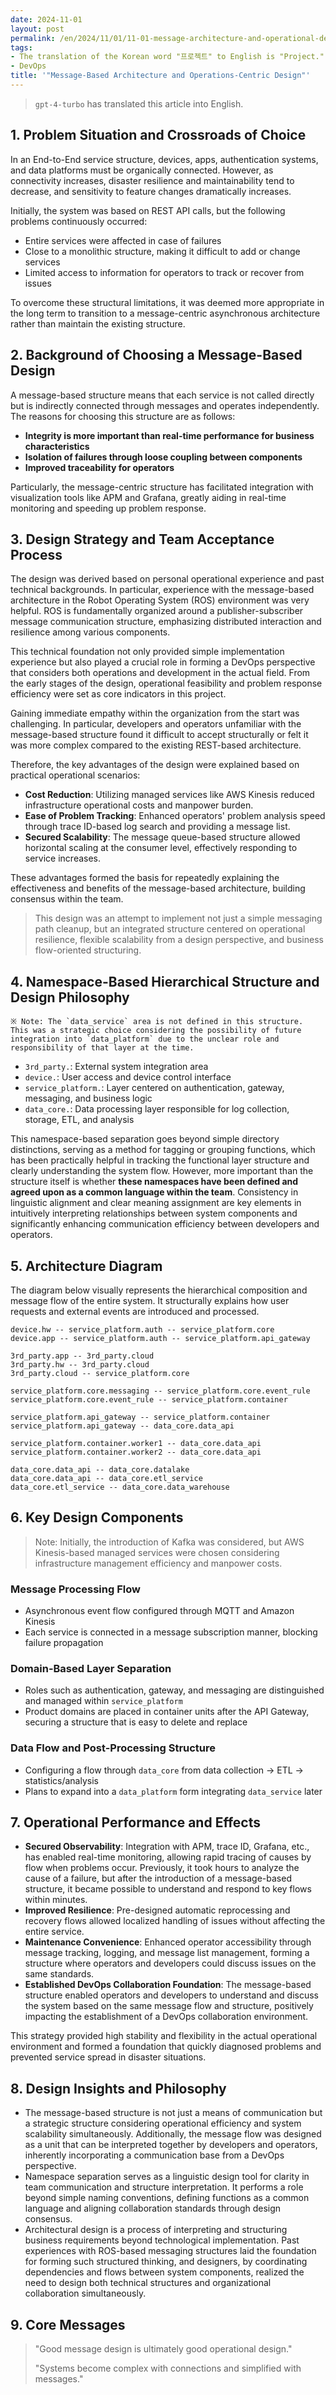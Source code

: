```yaml
---
date: 2024-11-01
layout: post
permalink: /en/2024/11/01/11-01-message-architecture-and-operational-design.html
tags:
- The translation of the Korean word "프로젝트" to English is "Project."
- DevOps
title: '"Message-Based Architecture and Operations-Centric Design"'
---
```

> `gpt-4-turbo` has translated this article into English.

## 1. Problem Situation and Crossroads of Choice

In an End-to-End service structure, devices, apps, authentication systems, and data platforms must be organically connected. However, as connectivity increases, disaster resilience and maintainability tend to decrease, and sensitivity to feature changes dramatically increases.

Initially, the system was based on REST API calls, but the following problems continuously occurred:

- Entire services were affected in case of failures
- Close to a monolithic structure, making it difficult to add or change services
- Limited access to information for operators to track or recover from issues

To overcome these structural limitations, it was deemed more appropriate in the long term to transition to a message-centric asynchronous architecture rather than maintain the existing structure.

## 2. Background of Choosing a Message-Based Design

A message-based structure means that each service is not called directly but is indirectly connected through messages and operates independently. The reasons for choosing this structure are as follows:

- **Integrity is more important than real-time performance for business characteristics**
- **Isolation of failures through loose coupling between components**
- **Improved traceability for operators**

Particularly, the message-centric structure has facilitated integration with visualization tools like APM and Grafana, greatly aiding in real-time monitoring and speeding up problem response.

## 3. Design Strategy and Team Acceptance Process

The design was derived based on personal operational experience and past technical backgrounds. In particular, experience with the message-based architecture in the Robot Operating System (ROS) environment was very helpful. ROS is fundamentally organized around a publisher-subscriber message communication structure, emphasizing distributed interaction and resilience among various components.

This technical foundation not only provided simple implementation experience but also played a crucial role in forming a DevOps perspective that considers both operations and development in the actual field. From the early stages of the design, operational feasibility and problem response efficiency were set as core indicators in this project.

Gaining immediate empathy within the organization from the start was challenging. In particular, developers and operators unfamiliar with the message-based structure found it difficult to accept structurally or felt it was more complex compared to the existing REST-based architecture.

Therefore, the key advantages of the design were explained based on practical operational scenarios:

- **Cost Reduction**: Utilizing managed services like AWS Kinesis reduced infrastructure operational costs and manpower burden.
- **Ease of Problem Tracking**: Enhanced operators' problem analysis speed through trace ID-based log search and providing a message list.
- **Secured Scalability**: The message queue-based structure allowed horizontal scaling at the consumer level, effectively responding to service increases.

These advantages formed the basis for repeatedly explaining the effectiveness and benefits of the message-based architecture, building consensus within the team.

> This design was an attempt to implement not just a simple messaging path cleanup, but an integrated structure centered on operational resilience, flexible scalability from a design perspective, and business flow-oriented structuring.
>

## 4. Namespace-Based Hierarchical Structure and Design Philosophy

```plaintext
※ Note: The `data_service` area is not defined in this structure. 
This was a strategic choice considering the possibility of future integration into `data_platform` due to the unclear role and responsibility of that layer at the time.
```

- `3rd_party.`: External system integration area
- `device.`: User access and device control interface
- `service_platform.`: Layer centered on authentication, gateway, messaging, and business logic
- `data_core.`: Data processing layer responsible for log collection, storage, ETL, and analysis

This namespace-based separation goes beyond simple directory distinctions, serving as a method for tagging or grouping functions, which has been practically helpful in tracking the functional layer structure and clearly understanding the system flow. However, more important than the structure itself is whether **these namespaces have been defined and agreed upon as a common language within the team**. Consistency in linguistic alignment and clear meaning assignment are key elements in intuitively interpreting relationships between system components and significantly enhancing communication efficiency between developers and operators.

## 5. Architecture Diagram

The diagram below visually represents the hierarchical composition and message flow of the entire system. It structurally explains how user requests and external events are introduced and processed.

```d2
device.hw -- service_platform.auth -- service_platform.core
device.app -- service_platform.auth -- service_platform.api_gateway

3rd_party.app -- 3rd_party.cloud
3rd_party.hw -- 3rd_party.cloud
3rd_party.cloud -- service_platform.core

service_platform.core.messaging -- service_platform.core.event_rule
service_platform.core.event_rule -- service_platform.container

service_platform.api_gateway -- service_platform.container
service_platform.api_gateway -- data_core.data_api

service_platform.container.worker1 -- data_core.data_api
service_platform.container.worker2 -- data_core.data_api

data_core.data_api -- data_core.datalake
data_core.data_api -- data_core.etl_service
data_core.etl_service -- data_core.data_warehouse
```

## 6. Key Design Components

> Note: Initially, the introduction of Kafka was considered, but AWS Kinesis-based managed services were chosen considering infrastructure management efficiency and manpower costs.
> 

### Message Processing Flow

- Asynchronous event flow configured through MQTT and Amazon Kinesis
- Each service is connected in a message subscription manner, blocking failure propagation

### Domain-Based Layer Separation

- Roles such as authentication, gateway, and messaging are distinguished and managed within `service_platform`
- Product domains are placed in container units after the API Gateway, securing a structure that is easy to delete and replace

### Data Flow and Post-Processing Structure

- Configuring a flow through `data_core` from data collection → ETL → statistics/analysis
- Plans to expand into a `data_platform` form integrating `data_service` later

## 7. Operational Performance and Effects

- **Secured Observability**: Integration with APM, trace ID, Grafana, etc., has enabled real-time monitoring, allowing rapid tracing of causes by flow when problems occur. Previously, it took hours to analyze the cause of a failure, but after the introduction of a message-based structure, it became possible to understand and respond to key flows within minutes.
- **Improved Resilience**: Pre-designed automatic reprocessing and recovery flows allowed localized handling of issues without affecting the entire service.
- **Maintenance Convenience**: Enhanced operator accessibility through message tracking, logging, and message list management, forming a structure where operators and developers could discuss issues on the same standards.
- **Established DevOps Collaboration Foundation**: The message-based structure enabled operators and developers to understand and discuss the system based on the same message flow and structure, positively impacting the establishment of a DevOps collaboration environment.

This strategy provided high stability and flexibility in the actual operational environment and formed a foundation that quickly diagnosed problems and prevented service spread in disaster situations.

## 8. Design Insights and Philosophy

- The message-based structure is not just a means of communication but a strategic structure considering operational efficiency and system scalability simultaneously. Additionally, the message flow was designed as a unit that can be interpreted together by developers and operators, inherently incorporating a communication base from a DevOps perspective.
- Namespace separation serves as a linguistic design tool for clarity in team communication and structure interpretation. It performs a role beyond simple naming conventions, defining functions as a common language and aligning collaboration standards through design consensus.
- Architectural design is a process of interpreting and structuring business requirements beyond technological implementation. Past experiences with ROS-based messaging structures laid the foundation for forming such structured thinking, and designers, by coordinating dependencies and flows between system components, realized the need to design both technical structures and organizational collaboration simultaneously.

## 9. Core Messages

> "Good message design is ultimately good operational design."
> 
> 
> "Systems become complex with connections and simplified with messages."